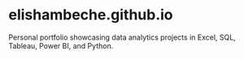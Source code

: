 # elishambeche.github.io
Personal portfolio showcasing data analytics projects in Excel, SQL, Tableau, Power BI, and Python.
